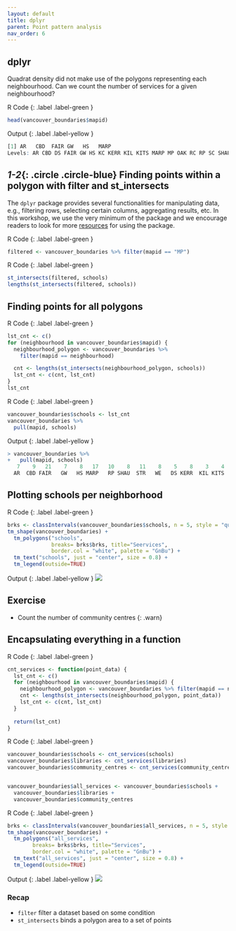 ```yaml
---
layout: default
title: dplyr
parent: Point pattern analysis
nav_order: 6
---
```


## dplyr

Quadrat density did not make use of the polygons representing each neighbourhood. Can we count the number of services
for a given neighbourhood?


R Code
{: .label .label-green }
```R
head(vancouver_boundaries$mapid)
```

Output
{: .label .label-yellow }
```R
[1] AR   CBD  FAIR GW   HS   MARP
Levels: AR CBD DS FAIR GW HS KC KERR KIL KITS MARP MP OAK RC RP SC SHAU STR SUN VF WE WPG
```


## *1-2*{: .circle .circle-blue} Finding points within a polygon with filter and st_intersects

The `dplyr` package provides several functionalities for manipulating data, e.g., filtering rows, selecting certain columns, aggregating results, etc. In this workshop, we use the very minimum of the package and we encourage readers to look for more [resources](../resources.md) for using the package. 

R Code
{: .label .label-green }
```R
filtered <- vancouver_boundaries %>% filter(mapid == "MP")
```


R Code
{: .label .label-green }
```R
st_intersects(filtered, schools)
lengths(st_intersects(filtered, schools))
```



## Finding points for all polygons

R Code
{: .label .label-green }
```R
lst_cnt <- c()
for (neighbourhood in vancouver_boundaries$mapid) {
  neighbourhood_polygon <- vancouver_boundaries %>% 
    filter(mapid == neighbourhood)

  cnt <- lengths(st_intersects(neighbourhood_polygon, schools))
  lst_cnt <- c(cnt, lst_cnt)
}
lst_cnt
```

R Code
{: .label .label-green }
```R
vancouver_boundaries$schools <- lst_cnt
vancouver_boundaries %>%
  pull(mapid, schools)
```

Output
{: .label .label-yellow }
```R
> vancouver_boundaries %>%
+   pull(mapid, schools)
   7    9   21    7    8   17   10    8   11    8    5    8    3    4   
  AR  CBD FAIR   GW   HS MARP   RP SHAU  STR   WE   DS KERR  KIL KITS   
```


## Plotting schools per neighborhood


R Code
{: .label .label-green }
```R
brks <- classIntervals(vancouver_boundaries$schools, n = 5, style = "quantile")
tm_shape(vancouver_boundaries) + 
  tm_polygons("schools", 
              breaks= brks$brks, title="Seervices",
              border.col = "white", palette = "GnBu") +
  tm_text("schools", just = "center", size = 0.8) +
  tm_legend(outside=TRUE)
```

Output
{: .label .label-yellow }
<img src="{{site.baseurl}}/content/fig/plot6.png">




## Exercise

- Count the number of community centres
{: .warn}



## Encapsulating everything in a function

R Code
{: .label .label-green }
```R
cnt_services <- function(point_data) {
  lst_cnt <- c()
  for (neighbourhood in vancouver_boundaries$mapid) {
    neighbourhood_polygon <- vancouver_boundaries %>% filter(mapid == neighbourhood)
    cnt <- lengths(st_intersects(neighbourhood_polygon, point_data))
    lst_cnt <- c(cnt, lst_cnt)
  } 
  
  return(lst_cnt)
}
```


R Code
{: .label .label-green }
```R
vancouver_boundaries$schools <- cnt_services(schools)
vancouver_boundaries$libraries <- cnt_services(libraries)
vancouver_boundaries$community_centres <- cnt_services(community_centres)


vancouver_boundaries$all_services <- vancouver_boundaries$schools + 
  vancouver_boundaries$libraries + 
  vancouver_boundaries$community_centres
```



R Code
{: .label .label-green }
```R
brks <- classIntervals(vancouver_boundaries$all_services, n = 5, style = "quantile")
tm_shape(vancouver_boundaries) + 
  tm_polygons("all_services", 
        breaks= brks$brks, title="Services",
        border.col = "white", palette = "GnBu") +
  tm_text("all_services", just = "center", size = 0.8) +
  tm_legend(outside=TRUE)
```



Output
{: .label .label-yellow }
<img src="{{site.baseurl}}/content/fig/plot7.png">



### Recap

- `filter` filter a dataset based on some condition
- `st_intersects` binds a polygon area to a set of points
